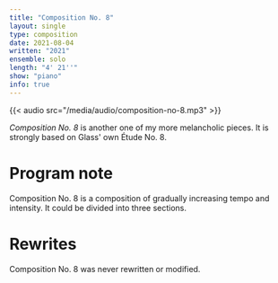 ```yaml
---
title: "Composition No. 8"
layout: single
type: composition
date: 2021-08-04
written: "2021"
ensemble: solo
length: "4' 21''"
show: "piano"
info: true
---
```


{{< audio src="/media/audio/composition-no-8.mp3" >}}

*Composition No. 8* is another one of my more melancholic pieces. It is strongly based on Glass' own Étude No. 8.

# Program note

Composition No. 8 is a composition of gradually increasing tempo and intensity. It could be divided into three sections.

# Rewrites

Composition No. 8 was never rewritten or modified.